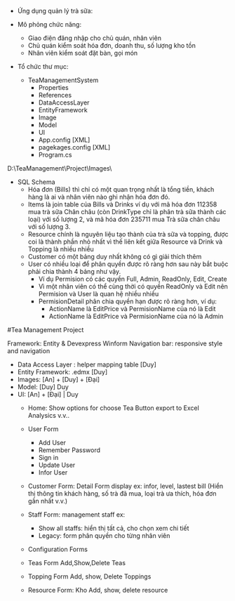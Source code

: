 * Ứng dụng quản lý trà sữa:
- Mô phỏng chức năng:
	- Giao điện đăng nhập cho chủ quán, nhân viên
	- Chủ quán kiểm soát hóa đơn, doanh thu, số lượng kho tồn
	- Nhân viên kiểm soát đặt bàn, gọi món

- Tổ chức thư mục:
	- TeaManagementSystem
		- Properties
		- References
		- DataAccessLayer
		- EntityFramework
		- Image
		- Model
		- UI
		- App.config [XML]
		- pagekages.config [XML]
		- Program.cs

D:\TeaManagement\Project\Images\

- SQL Schema
	- Hóa đơn (Bills) thì chỉ có một quan trọng nhất là tổng tiền, khách hàng là ai và nhân viên nào ghi nhận hóa đơn đó.
	- Items là join table của Bills và Drinks ví dụ với mã hóa đơn 112358 mua trà sữa Chân châu (còn DrinkType chỉ là phân trà sữa thành các loại) với số lượng 2, 
	và mã hóa đơn 235711 mua Trà sữa chân châu với số lượng 3.
	- Resource chính là nguyên liệu tạo thành của trà sữa và topping, được coi là thành phần nhỏ nhất vì thế liên kết giữa Resource và Drink và Topping là nhiều nhiều
	- Customer có một bảng duy nhất không có gì giải thích thêm
	- User có nhiều loại để phân quyền được rõ ràng hơn sau này bắt buộc phải chia thành 4 bảng như vậy.
		- Ví dụ Permision có các quyền Full, Admin, ReadOnly, Edit, Create
		- Vì một nhân viên có thể cùng thời có quyền ReadOnly và Edit nên Permision và User là quan hệ nhiều nhiều
		- PermisionDetail phân chia quyền hạn được rõ ràng hơn, ví dụ:
			- ActionName là EditPrice và PermisionName của nó là Edit
			- ActionName là EditPrice và PermisionName của nó là Admin

#Tea Management Project

Framework: Entity & Devexpress Winform
Navigation bar: responsive style and navigation 

- Data Access Layer : helper mapping table [Duy]
- Entity Framework: .edmx [Duy]
- Images: [An] + [Duy] + [Đại] 
- Model: [Duy] Duy
- UI: [An] + [Đại] | Duy
	- Home:
		Show options for choose Tea
		Button export to Excel Analysics
		v.v..
	- User Form
		- Add User
		- Remember Password
		- Sign in
		- Update User
		- Infor User
	- Customer Form: Detail Form display ex: infor, level, lastest bill
			(Hiển thị thông tin khách hàng, số trà đã mua, 
			loại trà ưa thích, hóa đơn gần nhất v.v.)
	- Staff Form: management staff ex:
		- Show all staffs: hiển thị tất cả, cho chọn xem chi tiết
		- Legacy: form phân quyền cho từng nhân viên
	- Configuration Forms
		
	- Teas Form
		Add,Show,Delete Teas
	- Topping Form
		Add, show, Delete Toppings
	- Resource Form: Kho
		Add, show, delete resource

	
	



















